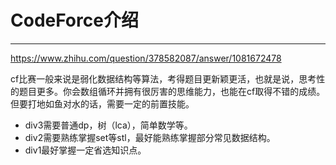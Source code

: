 # CodeForce介绍

---

https://www.zhihu.com/question/378582087/answer/1081672478

cf比赛一般来说是弱化数据结构等算法，考得题目更新颖更活，也就是说，思考性的题目更多。你会数组循环并拥有很厉害的思维能力，也能在cf取得不错的成绩。但要打地如鱼对水的话，需要一定的前置技能。

- div3需要普通dp，树（lca），简单数学等。
- div2需要熟练掌握set等stl，最好能熟练掌握部分常见数据结构。
- div1最好掌握一定省选知识点。

